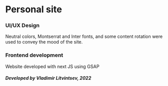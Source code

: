 # Personal site

### UI/UX Design

Neutral colors, Montserrat and Inter fonts, and some content rotation were used to convey the mood of the site.

### Frontend development

Website developed with next JS using GSAP

##### Developed by Vladimir Litvintsev, 2022
